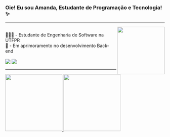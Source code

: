 ### Oie! Eu sou Amanda, Estudante de Programação e Tecnologia! ✨

<hr><img align="right" width="150" src="https://media.giphy.com/media/LmNwrBhejkK9EFP504/giphy.gif"/>
<div style="display: inline_block"><br>
👩🏽‍💻 - Estudante de Engenharia de Software na UTFPR <br>
📖 - Em aprimoramento no desenvolvimento Back-end
</div>

<div style="display: inline_block"><br>
  <a href="https://www.linkedin.com/in/amanda-machado-97b5791a6/" target="_blank"><img src="https://img.shields.io/badge/-LinkedIn-%230077B5?style=for-the-badge&logo=linkedin&logoColor=white" target="_blank"></a>
    <a href = "mailto:amandabmach@hotmail.com"><img src="https://img.shields.io/badge/-Gmail-%23333?style=for-the-badge&logo=gmail&logoColor=white" target="_blank"></a>
</div>
<hr>
<div>
 <a href="https://github.com/amandabmach">
 <img height="180em" src="https://github-readme-stats.vercel.app/api?username=amandabmach&show_icons=true&theme=aura&include_all_commits=true&count_private=true"/>
 <img height="180em" src="https://github-readme-stats.vercel.app/api/top-langs/?username=amandabmach&layout=compact&langs_count=7&theme=aura"/>
</div>
